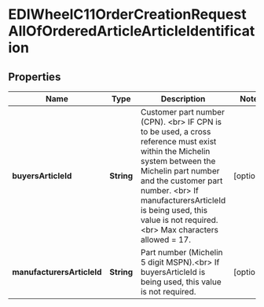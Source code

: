 

# EDIWheelC11OrderCreationRequestAllOfOrderedArticleArticleIdentification


## Properties

| Name | Type | Description | Notes |
|------------ | ------------- | ------------- | -------------|
|**buyersArticleId** | **String** | Customer part number (CPN). &lt;br&gt; IF CPN is to be used, a cross reference must exist within the Michelin system between the Michelin part number and the customer part number. &lt;br&gt; If manufacturersArticleId is being used, this value is not required. &lt;br&gt; Max characters allowed &#x3D; 17. |  [optional] |
|**manufacturersArticleId** | **String** | Part number (Michelin 5 digit MSPN).&lt;br&gt; If buyersArticleId is being used, this value is not required. |  [optional] |



